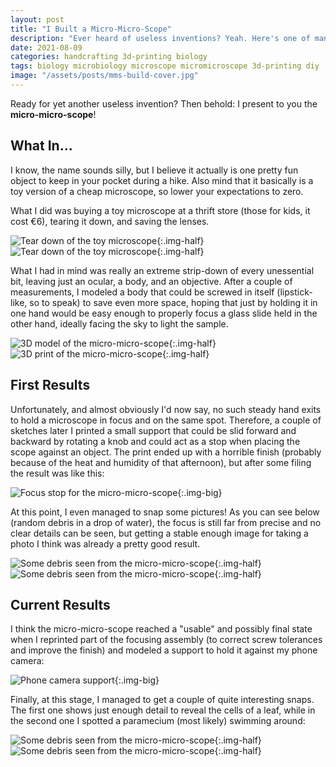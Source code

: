 ```yaml
---
layout: post
title: "I Built a Micro-Micro-Scope"
description: "Ever heard of useless inventions? Yeah. Here's one of many."
date: 2021-08-09
categories: handcrafting 3d-printing biology
tags: biology microbiology microscope micromicroscope 3d-printing diy
image: "/assets/posts/mms-build-cover.jpg"
---
```


Ready for yet another useless invention? Then behold: I present to you the **micro-micro-scope**!

## What In...
I know, the name sounds silly, but I believe it actually is one pretty fun object to keep in your pocket during a hike. Also mind that it basically is a toy version of a cheap microscope, so lower your expectations to zero.

What I did was buying a toy microscope at a thrift store (those for kids, it cost €6), tearing it down, and saving the lenses.

![Tear down of the toy microscope](/assets/posts/mms-build-1.jpg){:.img-half}
![Tear down of the toy microscope](/assets/posts/mms-build-2.jpg){:.img-half}

What I had in mind was really an extreme strip-down of every unessential bit, leaving just an ocular, a body, and an objective. After a couple of measurements, I modeled a body that could be screwed in itself (lipstick-like, so to speak) to save even more space, hoping that just by holding it in one hand would be easy enough to properly focus a glass slide held in the other hand, ideally facing the sky to light the sample.

![3D model of the micro-micro-scope](/assets/posts/mms-build-3.jpg){:.img-half}
![3D print of the micro-micro-scope](/assets/posts/mms-build-4.jpg){:.img-half}

## First Results
Unfortunately, and almost obviously I'd now say, no such steady hand exits to hold a microscope in focus and on the same spot. Therefore, a couple of sketches later I printed a small support that could be slid forward and backward by rotating a knob and could act as a stop when placing the scope against an object. The print ended up with a horrible finish (probably because of the heat and humidity of that afternoon), but after some filing the result was like this:

![Focus stop for the micro-micro-scope](/assets/posts/mms-build-5.jpg){:.img-big}

At this point, I even managed to snap some pictures! As you can see below (random debris in a drop of water), the focus is still far from precise and no clear details can be seen, but getting a stable enough image for taking a photo I think was already a pretty good result.

![Some debris seen from the micro-micro-scope](/assets/posts/mms-build-6.jpg){:.img-half}
![Some debris seen from the micro-micro-scope](/assets/posts/mms-build-7.jpg){:.img-half}

## Current Results
I think the micro-micro-scope reached a "usable" and possibly final state when I reprinted part of the focusing assembly (to correct screw tolerances and improve the finish) and modeled a support to hold it against my phone camera:

![Phone camera support](/assets/posts/mms-build-8.jpg){:.img-big}

Finally, at this stage, I managed to get a couple of quite interesting snaps. The first one shows just enough detail to reveal the cells of a leaf, while in the second one I spotted a paramecium (most likely) swimming around:

![Some debris seen from the micro-micro-scope](/assets/posts/mms-build-9.jpg){:.img-half}
![Some debris seen from the micro-micro-scope](/assets/posts/mms-build-10.jpg){:.img-half}
